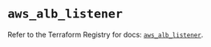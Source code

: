 # `aws_alb_listener`

Refer to the Terraform Registry for docs: [`aws_alb_listener`](https://registry.terraform.io/providers/hashicorp/aws/5.31.0/docs/resources/alb_listener).
